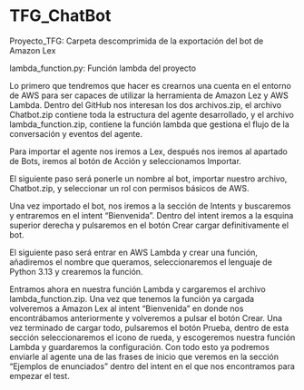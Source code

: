 # TFG_ChatBot

Proyecto_TFG: Carpeta descomprimida de la exportación del bot de Amazon Lex

lambda_function.py: Función lambda del proyecto

Lo primero que tendremos que hacer es crearnos una cuenta en el entorno de AWS para ser capaces de utilizar la herramienta de Amazon Lez y AWS Lambda.
Dentro del GitHub nos interesan los dos archivos.zip, el archivo Chatbot.zip contiene toda la estructura del agente desarrollado, y el archivo lambda_function.zip, contiene la función lambda que gestiona el flujo de la conversación y eventos del agente.

Para importar el agente nos iremos a Lex, después nos iremos al apartado de Bots, iremos al botón de Acción y seleccionamos Importar.

El siguiente paso será ponerle un nombre al bot, importar nuestro archivo, Chatbot.zip, y seleccionar un rol con permisos básicos de AWS.

Una vez importado el bot, nos iremos a la sección de Intents y buscaremos y entraremos en el intent “Bienvenida”. Dentro del intent iremos a la esquina superior derecha y pulsaremos en el botón Crear cargar definitivamente el bot.

El siguiente paso será entrar en AWS Lambda y crear una función, añadiremos el nombre que queramos, seleccionaremos el lenguaje de Python 3.13 y crearemos la función.

Entramos ahora en nuestra función Lambda y cargaremos el archivo lambda_function.zip. Una vez que tenemos la función ya cargada volveremos a Amazon Lex al intent “Bienvenida” en donde nos encontrábamos anteriormente y volveremos a pulsar el botón Crear. Una vez terminado de cargar todo, pulsaremos el botón Prueba, dentro de esta sección seleccionaremos el icono de rueda, y escogeremos nuestra función Lambda y guardaremos la configuración. Con todo esto ya podremos enviarle al agente una de las frases de inicio que veremos en la sección “Ejemplos de enunciados” dentro del intent en el que nos encontramos para empezar el test.
